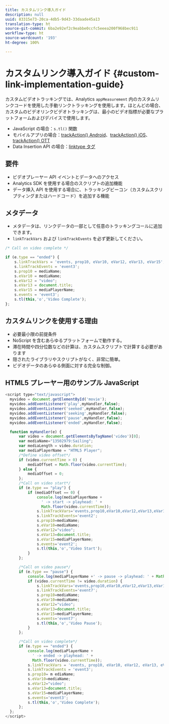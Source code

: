 ```yaml
---
title: カスタムリンク導入ガイド
description: null
uuid: 83315e73-20ca-4db5-9d43-33daade45a13
translation-type: ht
source-git-commit: 6ba2e92ef2c9eabbe0ccfc5eeea200f968bec911
workflow-type: ht
source-wordcount: '193'
ht-degree: 100%

---
```



# カスタムリンク導入ガイド {#custom-link-implementation-guide}

カスタムビデオトラッキングでは、Analytics `appMeasurement` 内のカスタムリンクコードを使用した手動リンクトラッキングを使用します。ほとんどの場合、カスタムのビデオリンクビデオトラッキングは、最小のビデオ指標が必要なプラットフォームおよびデバイスで使用します。

* JavaScript の場合：`s.tl()` 関数
* モバイルアプリの場合：[trackAction() Android](https://docs.adobe.com/content/help/ja-JP/mobile-services/android/analytics-android/actions.html)、[trackAction() iOS](https://docs.adobe.com/content/help/ja-JP/mobile-services/ios/analytics-ios/actions.html)、[trackAction() OTT](/help/sdk-implement/analytics-with-ott/track-app-actions.md)
* Data Insertion API の場合：[linktype タグ](https://github.com/AdobeDocs/analytics-1.4-apis/blob/master/docs/data-insertion-api/reference/r_supported_tags.md)

## 要件

* ビデオプレーヤー API イベントとデータへのアクセス
* Analytics SDK を使用する場合のスクリプトの追加機能
* データ挿入 API を使用する場合に、トラッキングビーコン（カスタムスクリプティングまたはハードコード）を追加する機能

## メタデータ

* メタデータは、リンクデータの一部として任意のトラッキングコールに追加できます。
* `linkTrackVars` および `linkTrackEvents` を必ず更新してください。

```javascript
/* Call on video complete */

if (e.type == "ended") {  
    s.linkTrackVars = 'events, prop10, eVar10, eVar12, eVar13, eVar15';
    s.linkTrackEvents = 'event3';
    s.prop10 = mediaName;
    s.eVar10 = mediaName;
    s.eVar12 = "video";
    s.eVar13 = document.title;
    s.eVar15 = mediaPlayerName;
    s.events = 'event3';
    s.tl(this,'o','Video Complete');
};
```

## カスタムリンクを使用する理由

* 必要最小限の前提条件
* NoScript を含むあらゆるプラットフォームで動作する。
* 滞在時間や四分位数などの計算は、カスタムスクリプトで計算する必要があります
* 隠されたライブラリやスクリプトがなく、非常に簡単。
* ビデオデータのあらゆる側面に対する完全な制御。

## HTML5 プレーヤー用のサンプル JavaScript

```javascript
<script type="text/javascript">
  myvideo = document.getElementById('movie');
  myvideo.addEventListener('play',myHandler,false);
  myvideo.addEventListener('seeked',myHandler,false);
  myvideo.addEventListener('seeking',myHandler,false);
  myvideo.addEventListener('pause',myHandler,false);
  myvideo.addEventListener('ended',myHandler,false);

  function myHandler(e) {
      var video = document.getElementsByTagName('video')[0];
      var mediaName="13502979:Sailing";
      var mediaLength = video.duration;
      var mediaPlayerName = "HTML5 Player";
      /*Define video offset*/
      if (video.currentTime > 0) {
          mediaOffset = Math.floor(video.currentTime);
      } else {
          mediaOffset = 0;
      };
      /*Call on video start*/
      if (e.type == "play") {
          if (mediaOffset == 0) {
              console.log(mediaPlayerName +
                ' -> start -> playhead: ' +  
                Math.floor(video.currentTime));
              s.linkTrackVars='events,prop10,eVar10,eVar12,eVar13,eVar15';
              s.linkTrackEvents='event2';
              s.prop10=mediaName;
              s.eVar10=mediaName;
              s.eVar12="video";
              s.eVar13=document.title;
              s.eVar15=mediaPlayerName;
              s.events='event2';
              s.tl(this,'o','Video Start');
          }
      };

      /*Call on video pause*/
      if (e.type == "pause") {
          console.log(mediaPlayerName +' -> pause -> playhead: ' + Math.floor(video.currentTime));
          if (video.currentTime != video.duration) {
              s.linkTrackVars='events,prop10,eVar10,eVar12,eVar13,eVar15';
              s.linkTrackEvents='event7';
              s.prop10=mediaName;
              s.eVar10=mediaName;
              s.eVar12="video";
              s.eVar13=document.title;
              s.eVar15=mediaPlayerName;
              s.events='event7';
              s.tl(this,'o','Video Pause');
          }
      };

      /*Call on video complete*/
      if (e.type == "ended") {
          console.log(mediaPlayerName +
            ' -> ended -> playhead: ' +
            Math.floor(video.currentTime));
          s.linkTrackVars = 'events, prop10, eVar10, eVar12, eVar13, eVar15';
          s.linkTrackEvents = 'event3';
          s.prop10= m ediaName;
          s.eVar10=mediaName;
          s.eVar12="video";
          s.eVar13=document.title;
          s.eVar15=mediaPlayerName;
          s.events='event3';
          s.tl(this,'o','Video Complete');
      };
  };
</script>
```
